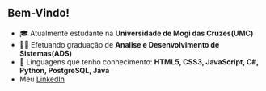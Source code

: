 ## Bem-Vindo!

- 🎓 Atualmente estudante na **Universidade de Mogi das Cruzes(UMC)**
- 👨‍🎓 Efetuando graduação de **Analise e Desenvolvimento de Sistemas(ADS)**
- 📕 Linguagens que tenho conhecimento: **HTML5, CSS3, JavaScript, C#, Python, PostgreSQL, Java**
- Meu <a href="https://www.linkedin.com/in/lucas-santos-191577202/">LinkedIn</a>
